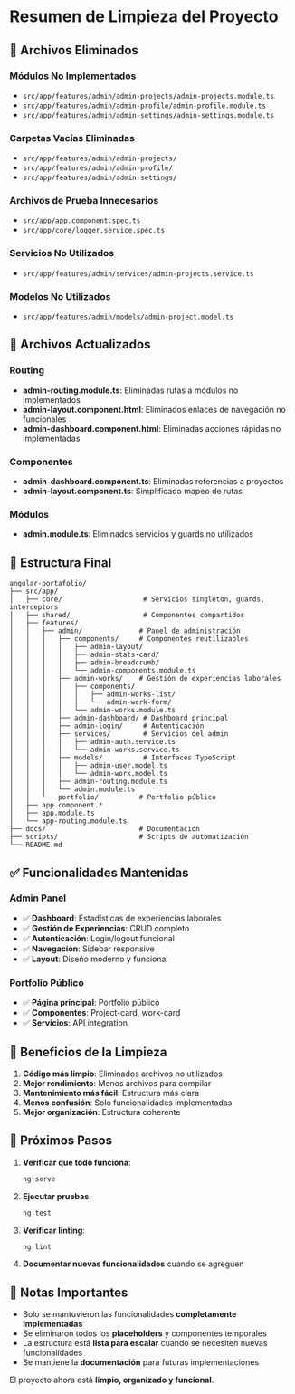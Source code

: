 # Resumen de Limpieza del Proyecto

## 🧹 Archivos Eliminados

### Módulos No Implementados

- `src/app/features/admin/admin-projects/admin-projects.module.ts`
- `src/app/features/admin/admin-profile/admin-profile.module.ts`
- `src/app/features/admin/admin-settings/admin-settings.module.ts`

### Carpetas Vacías Eliminadas

- `src/app/features/admin/admin-projects/`
- `src/app/features/admin/admin-profile/`
- `src/app/features/admin/admin-settings/`

### Archivos de Prueba Innecesarios

- `src/app/app.component.spec.ts`
- `src/app/core/logger.service.spec.ts`

### Servicios No Utilizados

- `src/app/features/admin/services/admin-projects.service.ts`

### Modelos No Utilizados

- `src/app/features/admin/models/admin-project.model.ts`

## 🔧 Archivos Actualizados

### Routing

- **admin-routing.module.ts**: Eliminadas rutas a módulos no implementados
- **admin-layout.component.html**: Eliminados enlaces de navegación no funcionales
- **admin-dashboard.component.html**: Eliminadas acciones rápidas no implementadas

### Componentes

- **admin-dashboard.component.ts**: Eliminadas referencias a proyectos
- **admin-layout.component.ts**: Simplificado mapeo de rutas

### Módulos

- **admin.module.ts**: Eliminados servicios y guards no utilizados

## 📁 Estructura Final

```
angular-portafolio/
├── src/app/
│   ├── core/                    # Servicios singleton, guards, interceptors
│   ├── shared/                  # Componentes compartidos
│   ├── features/
│   │   ├── admin/              # Panel de administración
│   │   │   ├── components/     # Componentes reutilizables
│   │   │   │   ├── admin-layout/
│   │   │   │   ├── admin-stats-card/
│   │   │   │   ├── admin-breadcrumb/
│   │   │   │   └── admin-components.module.ts
│   │   │   ├── admin-works/    # Gestión de experiencias laborales
│   │   │   │   ├── components/
│   │   │   │   │   ├── admin-works-list/
│   │   │   │   │   └── admin-work-form/
│   │   │   │   └── admin-works.module.ts
│   │   │   ├── admin-dashboard/ # Dashboard principal
│   │   │   ├── admin-login/     # Autenticación
│   │   │   ├── services/        # Servicios del admin
│   │   │   │   ├── admin-auth.service.ts
│   │   │   │   └── admin-works.service.ts
│   │   │   ├── models/          # Interfaces TypeScript
│   │   │   │   ├── admin-user.model.ts
│   │   │   │   └── admin-work.model.ts
│   │   │   ├── admin-routing.module.ts
│   │   │   └── admin.module.ts
│   │   └── portfolio/          # Portfolio público
│   ├── app.component.*
│   ├── app.module.ts
│   └── app-routing.module.ts
├── docs/                       # Documentación
├── scripts/                    # Scripts de automatización
└── README.md
```

## ✅ Funcionalidades Mantenidas

### Admin Panel

- ✅ **Dashboard**: Estadísticas de experiencias laborales
- ✅ **Gestión de Experiencias**: CRUD completo
- ✅ **Autenticación**: Login/logout funcional
- ✅ **Navegación**: Sidebar responsive
- ✅ **Layout**: Diseño moderno y funcional

### Portfolio Público

- ✅ **Página principal**: Portfolio público
- ✅ **Componentes**: Project-card, work-card
- ✅ **Servicios**: API integration

## 🎯 Beneficios de la Limpieza

1. **Código más limpio**: Eliminados archivos no utilizados
2. **Mejor rendimiento**: Menos archivos para compilar
3. **Mantenimiento más fácil**: Estructura más clara
4. **Menos confusión**: Solo funcionalidades implementadas
5. **Mejor organización**: Estructura coherente

## 🚀 Próximos Pasos

1. **Verificar que todo funciona**:

   ```bash
   ng serve
   ```

2. **Ejecutar pruebas**:

   ```bash
   ng test
   ```

3. **Verificar linting**:

   ```bash
   ng lint
   ```

4. **Documentar nuevas funcionalidades** cuando se agreguen

## 📝 Notas Importantes

- Solo se mantuvieron las funcionalidades **completamente implementadas**
- Se eliminaron todos los **placeholders** y componentes temporales
- La estructura está **lista para escalar** cuando se necesiten nuevas funcionalidades
- Se mantiene la **documentación** para futuras implementaciones

El proyecto ahora está **limpio, organizado y funcional**.
